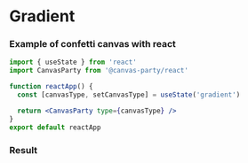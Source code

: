 # Gradient

### Example of confetti canvas with react

```jsx
import { useState } from 'react'
import CanvasParty from '@canvas-party/react'

function reactApp() {
  const [canvasType, setCanvasType] = useState('gradient')

  return <CanvasParty type={canvasType} />
}
export default reactApp
```

### **Result**

<script>
export default {
  data() {
    return {
      dynamicComponent: null
    }
  },

  mounted() {
    import('@canvas-party/vue').then((module) => {
      this.dynamicComponent = module.default
      console.log(this.dynamicComponent)
    })
  }
}
</script>

<component
    class="canvas-example"
    v-if="dynamicComponent"
    :is="dynamicComponent"
    :type="'gradient'"
    >

  </component>
